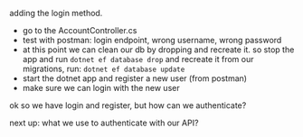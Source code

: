 adding the login method.

- go to the AccountController.cs
- test with postman: login endpoint, wrong username, wrong password
- at this point we can clean our db by dropping and recreate it. so stop the app and run `dotnet ef database drop` and recreate it from our migrations, run: `dotnet ef database update`
- start the dotnet app and register a new user (from postman)
- make sure we can login with the new user

ok so we have login and register, but how can we authenticate?

next up: what we use to authenticate with our API?
